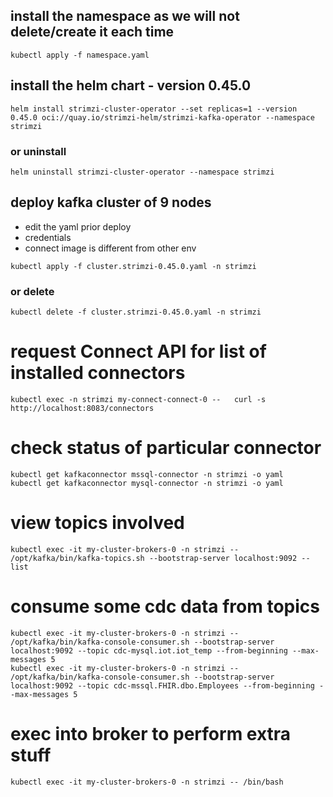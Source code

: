 ## install the namespace as we will not delete/create it each time
```
kubectl apply -f namespace.yaml
```

## install the helm chart - version 0.45.0
```
helm install strimzi-cluster-operator --set replicas=1 --version 0.45.0 oci://quay.io/strimzi-helm/strimzi-kafka-operator --namespace strimzi
```

### or uninstall
```
helm uninstall strimzi-cluster-operator --namespace strimzi
```

## deploy kafka cluster of 9 nodes
* edit the yaml prior deploy
* credentials
* connect image is different from other env
```
kubectl apply -f cluster.strimzi-0.45.0.yaml -n strimzi
```

### or delete
```
kubectl delete -f cluster.strimzi-0.45.0.yaml -n strimzi
```

# request Connect API for list of installed connectors
```
kubectl exec -n strimzi my-connect-connect-0 --   curl -s http://localhost:8083/connectors
```

# check status of particular connector
```
kubectl get kafkaconnector mssql-connector -n strimzi -o yaml
kubectl get kafkaconnector mysql-connector -n strimzi -o yaml
```

# view topics involved
```
kubectl exec -it my-cluster-brokers-0 -n strimzi -- /opt/kafka/bin/kafka-topics.sh --bootstrap-server localhost:9092 --list
```

# consume some cdc data from topics
```
kubectl exec -it my-cluster-brokers-0 -n strimzi -- /opt/kafka/bin/kafka-console-consumer.sh --bootstrap-server localhost:9092 --topic cdc-mysql.iot.iot_temp --from-beginning --max-messages 5
kubectl exec -it my-cluster-brokers-0 -n strimzi -- /opt/kafka/bin/kafka-console-consumer.sh --bootstrap-server localhost:9092 --topic cdc-mssql.FHIR.dbo.Employees --from-beginning --max-messages 5
```

# exec into broker to perform extra stuff
```
kubectl exec -it my-cluster-brokers-0 -n strimzi -- /bin/bash
```


